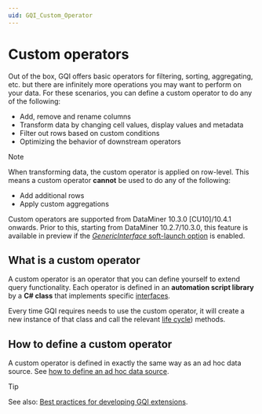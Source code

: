 ```yaml
---
uid: GQI_Custom_Operator
---
```


# Custom operators

Out of the box, GQI offers basic operators for filtering, sorting, aggregating, etc. but there are infinitely more operations you may want to perform on your data. For these scenarios, you can define a custom operator to do any of the following:

- Add, remove and rename columns
- Transform data by changing cell values, display values and metadata
- Filter out rows based on custom conditions
- Optimizing the behavior of downstream operators

> [!NOTE]
> When transforming data, the custom operator is applied on row-level. This means a custom operator **cannot** be used to do any of the following:
>
> - Add additional rows
> - Apply custom aggregations

Custom operators are supported from DataMiner 10.3.0 [CU10]/10.4.1 onwards.<!-- RN 37840 --> Prior to this, starting from DataMiner 10.2.7/10.3.0, this feature is available in preview if the [*GenericInterface* soft-launch option](xref:Overview_of_Soft_Launch_Options#genericinterface) is enabled.

## What is a custom operator

A custom operator is an operator that you can define yourself to extend query functionality. Each operator is defined in an **automation script library** by a **C# class** that implements specific [interfaces](xref:CO_Building_blocks).

Every time GQI requires needs to use the custom operator, it will create a new instance of that class and call the relevant [life cycle](xref:CO_Life_cycle)) methods.

## How to define a custom operator

A custom operator is defined in exactly the same way as an ad hoc data source. See [how to define an ad hoc data source](xref:Configuring_an_ad_hoc_data_source_in_a_query#how-to-define-an-ad-hoc-data-source).

> [!TIP]
> See also: [Best practices for developing GQI extensions](xref:GQI_Extensions_Best_Practices).
